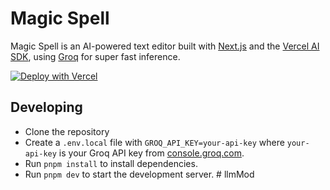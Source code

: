 # Magic Spell

Magic Spell is an AI-powered text editor built with [Next.js](https://nextjs.org) and the [Vercel AI SDK](https://sdk.vercel.ai/), using [Groq](https://wow.groq.com/) for super fast inference.

[![Deploy with Vercel](https://vercel.com/button)](https://vercel.com/new/clone?repository-url=https%3A%2F%2Fgithub.com%2Fai-ng%2Fmagic-spell&env=GROQ_API_KEY&envDescription=Groq%20API%20key%20from%20https%3A%2F%2Fconsole.groq.com%2Fkeys&project-name=magic-spell&repository-name=magic-spell&demo-title=Magic%20Spell&demo-description=AI%20prompting%20built%20into%20your%20%3Ctextarea%3E&demo-url=https%3A%2F%2Fmagic-spell.vercel.app&demo-image=https%3A%2F%2Fmagic-spell.vercel.app%2Fopengraph-image.png)

## Developing

-   Clone the repository
-   Create a `.env.local` file with `GROQ_API_KEY=your-api-key` where `your-api-key` is your Groq API key from [console.groq.com](https://console.groq.com/keys).
-   Run `pnpm install` to install dependencies.
-   Run `pnpm dev` to start the development server.
#   l l m M o d  
 